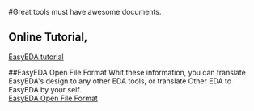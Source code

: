 #Great tools must have awesome documents.

## Online Tutorial, 
[EasyEDA tutorial](http://easyeda.com/Doc/Open-File-Format/)

##EasyEDA Open File Format
 Whit these information, you can translate EasyEDA's design to any other EDA tools, or translate Other EDA to EasyEDA by your self.  
 [EasyEDA Open File Format](http://easyeda.com/Doc/Open-File-Format/)